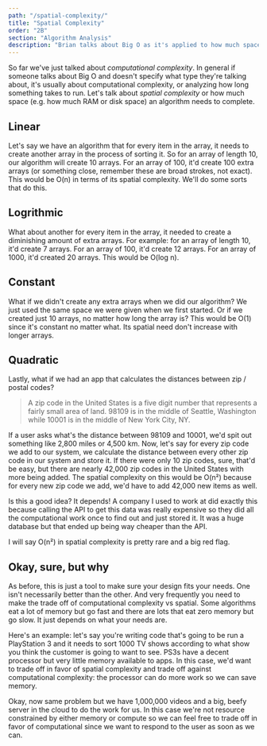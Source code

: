 ```yaml
---
path: "/spatial-complexity/"
title: "Spatial Complexity"
order: "2B"
section: "Algorithm Analysis"
description: "Brian talks about Big O as it's applied to how much space something needs"
---
```


So far we've just talked about _computational complexity_. In general if someone talks about Big O and doesn't specify what type they're talking about, it's usually about computational complexity, or analyzing how long something takes to run. Let's talk about _spatial complexity_ or how much space (e.g. how much RAM or disk space) an algorithm needs to complete.

## Linear

Let's say we have an algorithm that for every item in the array, it needs to create another array in the process of sorting it. So for an array of length 10, our algorithm will create 10 arrays. For an array of 100, it'd create 100 extra arrays (or something close, remember these are broad strokes, not exact). This would be O(n) in terms of its spatial complexity. We'll do some sorts that do this.

## Logrithmic

What about another for every item in the array, it needed to create a diminishing amount of extra arrays. For example: for an array of length 10, it'd create 7 arrays. For an array of 100, it'd create 12 arrays. For an array of 1000, it'd created 20 arrays. This would be O(log n).

## Constant

What if we didn't create any extra arrays when we did our algorithm? We just used the same space we were given when we first started. Or if we created just 10 arrays, no matter how long the array is? This would be O(1) since it's constant no matter what. Its spatial need don't increase with longer arrays.

## Quadratic

Lastly, what if we had an app that calculates the distances between zip / postal codes?

> A zip code in the United States is a five digit number that represents a fairly small area of land. 98109 is in the middle of Seattle, Washington while 10001 is in the middle of New York City, NY.

If a user asks what's the distance between 98109 and 10001, we'd spit out something like 2,800 miles or 4,500 km. Now, let's say for every zip code we add to our system, we calculate the distance between every other zip code in our system and store it. If there were only 10 zip codes, sure, that'd be easy, but there are nearly 42,000 zip codes in the United States with more being added. The spatial complexity on this would be O(n²) because for every new zip code we add, we'd have to add 42,000 new items as well.

Is this a good idea? It depends! A company I used to work at did exactly this because calling the API to get this data was really expensive so they did all the computational work once to find out and just stored it. It was a huge database but that ended up being way cheaper than the API.

I will say O(n²) in spatial complexity is pretty rare and a big red flag.

## Okay, sure, but why

As before, this is just a tool to make sure your design fits your needs. One isn't necessarily better than the other. And very frequently you need to make the trade off of computational complexity vs spatial. Some algorithms eat a lot of memory but go fast and there are lots that eat zero memory but go slow. It just depends on what your needs are.

Here's an example: let's say you're writing code that's going to be run a PlayStation 3 and it needs to sort 1000 TV shows according to what show you think the customer is going to want to see. PS3s have a decent processor but very little memory available to apps. In this case, we'd want to trade off in favor of spatial complexity and trade off against computational complexity: the processor can do more work so we can save memory.

Okay, now same problem but we have 1,000,000 videos and a big, beefy server in the cloud to do the work for us. In this case we're not resource constrained by either memory or compute so we can feel free to trade off in favor of computational since we want to respond to the user as soon as we can.
